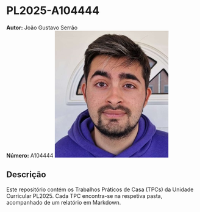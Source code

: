 # PL2025-A104444

**Autor:** João Gustavo Serrão <br>
**Número:** A104444 
![Foto](me.jpg)

## Descrição
Este repositório contém os Trabalhos Práticos de Casa (TPCs) da Unidade Curricular PL2025. Cada TPC encontra-se na respetiva pasta, acompanhado de um relatório em Markdown.
